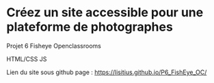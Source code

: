 # Créez un site accessible pour une plateforme de photographes #

Projet 6 Fisheye Openclassrooms

HTML/CSS
JS

Lien du site sous github page :
https://lisitius.github.io/P6_FishEye_OC/